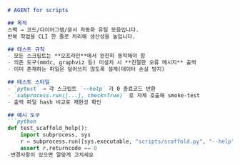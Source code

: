 ```markdown
# AGENT for scripts

## 목적
스펙 → 코드/다이어그램/문서 자동화 유틸 모음입니다.  
반복 작업을 CLI 한 줄로 처리해 생산성을 높입니다.

## 테스트 규칙
- 모든 스크립트는 **오프라인**에서 완전히 동작해야 함  
- 의존 도구(mmdc, graphviz 등) 미설치 시 **친절한 오류 메시지** 출력  
- 이미 존재하는 파일은 덮어쓰지 않도록 설계(데이터 손실 방지)

## 테스트 스타일
- `pytest` → 각 스크립트 `--help` 가 0 종료코드 반환  
- `subprocess.run([...], check=True)` 로 자체 호출해 smoke-test  
- 출력 파일 hash 비교로 재현성 확인

## 예시 도구
```python
def test_scaffold_help():
    import subprocess, sys
    r = subprocess.run([sys.executable, "scripts/scaffold.py", "--help"])
    assert r.returncode == 0
-변경사항이 있으면 알맞게 고치세요
